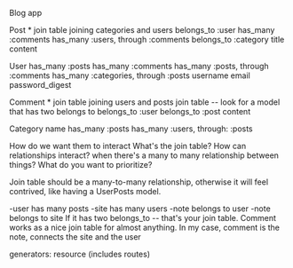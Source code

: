 Blog app 

Post * join table joining categories and users
	belongs_to :user
	has_many :comments
	has_many :users, through :comments
	belongs_to :category
	title
	content

User 
	has_many :posts
	has_many :comments
	has_many :posts, through :comments
	has_many :categories, through :posts
	username
	email
	password_digest

Comment * join table joining users and posts 
	join table  -- look for a model that has two belongs to 
	belongs_to :user
	belongs_to :post
	content

Category
	name
	has_many :posts
	has_many :users, through: :posts

How do we want them to interact 
What's the join table? 
How can relationships interact? 
when there's a many to many relationship between things? 
What do you want to prioritize? 


Join table should be a many-to-many relationship, otherwise it will feel contrived, like having a UserPosts model. 


-user has many posts
-site has many users
-note belongs to user 
-note belongs to site 
	If it has two belongs_to -- that's your join table. 
	Comment works as a nice join table for almost anything. In my case, comment is the note, connects the site and the user 

generators: resource (includes routes)